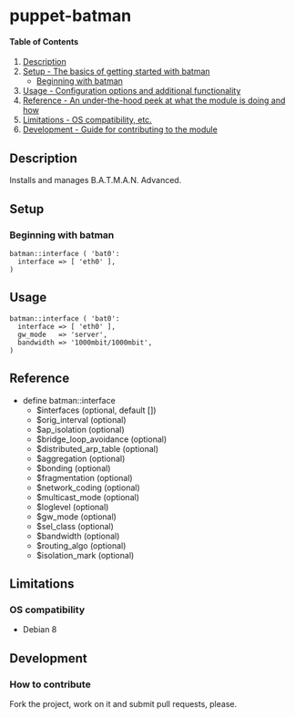 # puppet-batman

#### Table of Contents

1. [Description](#description)
1. [Setup - The basics of getting started with batman](#setup)
    * [Beginning with batman](#beginning-with-batman)
1. [Usage - Configuration options and additional functionality](#usage)
1. [Reference - An under-the-hood peek at what the module is doing and how](#reference)
1. [Limitations - OS compatibility, etc.](#limitations)
1. [Development - Guide for contributing to the module](#development)

## Description

Installs and manages B.A.T.M.A.N. Advanced.

## Setup

### Beginning with batman

```puppet
batman::interface ( 'bat0':
  interface => [ 'eth0' ],
)
```

## Usage

```puppet
batman::interface ( 'bat0':
  interface => [ 'eth0' ],
  gw_mode   => 'server',
  bandwidth => '1000mbit/1000mbit',
)
```

## Reference

* define batman::interface
  * $interfaces (optional, default [])
  * $orig\_interval (optional)
  * $ap\_isolation (optional)
  * $bridge\_loop\_avoidance (optional)
  * $distributed\_arp\_table (optional)
  * $aggregation (optional)
  * $bonding (optional)
  * $fragmentation (optional)
  * $network\_coding (optional)
  * $multicast\_mode (optional)
  * $loglevel (optional)
  * $gw\_mode (optional)
  * $sel\_class (optional)
  * $bandwidth (optional)
  * $routing\_algo (optional)
  * $isolation\_mark (optional)

## Limitations

### OS compatibility
* Debian 8

## Development

### How to contribute
Fork the project, work on it and submit pull requests, please.


